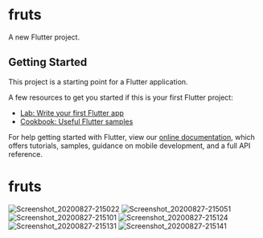 # fruts

A new Flutter project.

## Getting Started

This project is a starting point for a Flutter application.

A few resources to get you started if this is your first Flutter project:

- [Lab: Write your first Flutter app](https://flutter.dev/docs/get-started/codelab)
- [Cookbook: Useful Flutter samples](https://flutter.dev/docs/cookbook)

For help getting started with Flutter, view our
[online documentation](https://flutter.dev/docs), which offers tutorials,
samples, guidance on mobile development, and a full API reference.
# fruts

![Screenshot_20200827-215022](https://user-images.githubusercontent.com/29507277/91496370-ea8b2900-e8b3-11ea-8b4c-19be27cfaf92.png)
![Screenshot_20200827-215051](https://user-images.githubusercontent.com/29507277/91496373-ebbc5600-e8b3-11ea-80c1-cf7078e6fddc.png)
![Screenshot_20200827-215101](https://user-images.githubusercontent.com/29507277/91496375-ec54ec80-e8b3-11ea-8f9e-2aee4965c015.png)
![Screenshot_20200827-215124](https://user-images.githubusercontent.com/29507277/91496378-eced8300-e8b3-11ea-875f-892750f33911.png)
![Screenshot_20200827-215131](https://user-images.githubusercontent.com/29507277/91496380-eced8300-e8b3-11ea-985b-51ccc93b7d2c.png)
![Screenshot_20200827-215141](https://user-images.githubusercontent.com/29507277/91496381-ed861980-e8b3-11ea-85ad-fbfb3055f86c.png)

